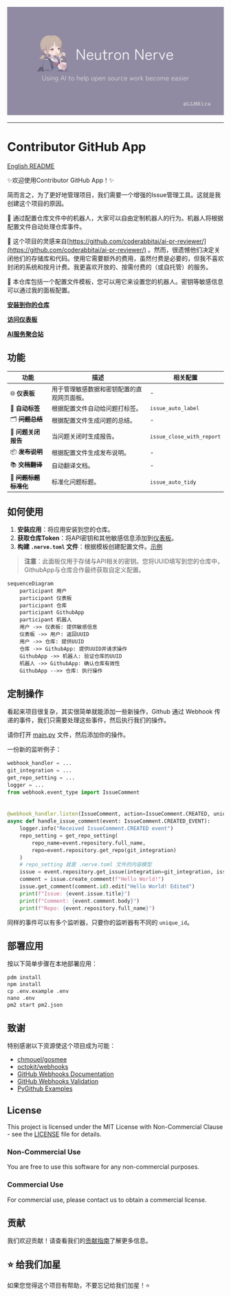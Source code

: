 ![Contributor](.github/banner.png)

-----------------

# Contributor GitHub App

[English README](README.md)

✨欢迎使用Contributor GitHub App！✨

简而言之，为了更好地管理项目，我们需要一个增强的Issue管理工具。这就是我创建这个项目的原因。

🤖 通过配置仓库文件中的机器人，大家可以自由定制机器人的行为。机器人将根据配置文件自动处理仓库事件。

🐇 这个项目的灵感来自[https://github.com/coderabbitai/ai-pr-reviewer/](https://github.com/coderabbitai/ai-pr-reviewer/)
。然而，很遗憾他们决定关闭他们的存储库和代码。使用它需要额外的费用，虽然付费是必要的，但我不喜欢封闭的系统和按月计费。我更喜欢开放的、按需付费的（或自托管）的服务。

🚀 本仓库包括一个配置文件模板，您可以用它来设置您的机器人。密钥等敏感信息可以通过我的面板配置。

[**安装到你的仓库**](https://github.com/apps/neutron-nerve)

[**访问仪表板**](https://contributor.dianas.cyou)

[**AI服务聚合站**](https://www.ohmygpt.com/)

## 功能

| 功能                 | 描述                    | 相关配置                      |
|--------------------|-----------------------|---------------------------|
| 🌐 **仪表板**         | 用于管理敏感数据和密钥配置的直观网页面板。 | -                         |
| 📂 **自动标签**        | 根据配置文件自动给问题打标签。       | `issue_auto_label`        |
| 🗂 ~~**问题总结**~~    | 根据配置文件生成问题的总结。        | -                         |
| 📝 **问题关闭报告**      | 当问题关闭时生成报告。           | `issue_close_with_report` |
| 📦 ~~**发布说明**~~    | 根据配置文件生成发布说明。         | -                         |
| 📚 ~~**文档翻译**~~    | 自动翻译文档。               | -                         |
| 📌 ~~**问题标题标准化**~~ | 标准化问题标题。              | `issue_auto_tidy`         |

## 如何使用

1. **安装应用**：将应用安装到您的仓库。
2. **获取仓库Token**：将API密钥和其他敏感信息添加到[仪表板](https://contributor.dianas.cyou)。
3. **构建 `.nerve.toml` 文件**：根据模板创建配置文件。[示例](.nerve.toml)

> **注意**：此面板仅用于存储与API相关的密钥。您将UUID填写到您的仓库中，GithubApp与仓库合作最终获取自定义配置。

```mermaid
sequenceDiagram
    participant 用户
    participant 仪表板
    participant 仓库
    participant GithubApp
    participant 机器人
    用户 ->> 仪表板: 提供敏感信息
    仪表板 ->> 用户: 返回UUID
    用户 ->> 仓库: 提供UUID
    仓库 ->> GithubApp: 提供UUID并请求操作
    GithubApp ->> 机器人: 验证仓库的UUID
    机器人 ->> GithubApp: 确认仓库有效性
    GithubApp -->> 仓库: 执行操作
```

## 定制操作

看起来项目很复杂，其实很简单就能添加一些新操作，Github 通过 Webhook 传递的事件，我们只需要处理这些事件，然后执行我们的操作。

请你打开 [main.py](main.py) 文件，然后添加你的操作。

一份新的监听例子：

```python
webhook_handler = ...
git_integration = ...
get_repo_setting = ...
logger = ...
from webhook.event_type import IssueComment


@webhook_handler.listen(IssueComment, action=IssueComment.CREATED, unique_id="uuid")
async def handle_issue_comment(event: IssueComment.CREATED_EVENT):
    logger.info("Received IssueComment.CREATED event")
    repo_setting = get_repo_setting(
        repo_name=event.repository.full_name,
        repo=event.repository.get_repo(git_integration)
    )
    # repo_setting 就是 .nerve.toml 文件的内容模型
    issue = event.repository.get_issue(integration=git_integration, issue_number=event.issue.number)
    comment = issue.create_comment(f"Hello World!")
    issue.get_comment(comment.id).edit("Hello World! Edited")
    print(f"Issue: {event.issue.title}")
    print(f"Comment: {event.comment.body}")
    print(f"Repo: {event.repository.full_name}")
```

同样的事件可以有多个监听器，只要你的监听器有不同的 `unique_id`。

## 部署应用

按以下简单步骤在本地部署应用：

```shell
pdm install
npm install
cp .env.example .env
nano .env
pm2 start pm2.json
```

## 致谢

特别感谢以下资源使这个项目成为可能：

- [chmouel/gosmee](https://github.com/chmouel/gosmee)
- [octokit/webhooks](https://github.com/octokit/webhooks/blob/main/payload-examples/api.github.com/issues/assigned.payload.json)
- [GitHub Webhooks Documentation](https://docs.github.com/en/webhooks/webhook-events-and-payloads#issues)
- [GitHub Webhooks Validation](https://docs.github.com/zh/webhooks/using-webhooks/validating-webhook-deliveries)
- [PyGithub Examples](https://github.com/PyGithub/PyGithub/blob/main/doc/examples/Issue.rst)

## License

This project is licensed under the MIT License with Non-Commercial Clause - see the [LICENSE](./LICENSE) file for
details.

### Non-Commercial Use

You are free to use this software for any non-commercial purposes.

### Commercial Use

For commercial use, please contact us to obtain a commercial license.

## 贡献

我们欢迎贡献！请查看我们的[贡献指南](CONTRIBUTOR_LICENSE_AGREEMENT.md)了解更多信息。

## ⭐️ 给我们加星

如果您觉得这个项目有帮助，不要忘记给我们加星！⭐️
